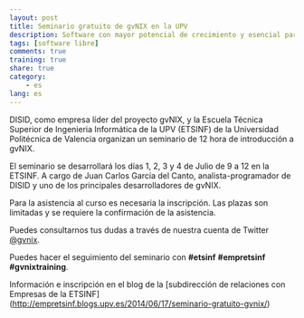 ```yaml
---
layout: post
title: Seminario gratuito de gvNIX en la UPV
description: Software con mayor potencial de crecimiento y esencial para la tecnología
tags: [software libre]
comments: true
training: true
share: true
category:
    - es
lang: es
---
```


DISID, como empresa líder del proyecto gvNIX, y la Escuela Técnica Superior de
Ingenieria Informática de la UPV (ETSINF) de la Universidad Politécnica de Valencia
organizan un seminario de 12 hora de introducción a gvNIX.

El seminario se desarrollará los días 1, 2, 3 y 4 de Julio de 9 a 12 en la ETSINF.
A cargo de Juan Carlos García del Canto, analista-programador de DISID y
uno de los principales desarrolladores de gvNIX.

Para la asistencia al curso es necesaria la inscripción.
Las plazas son limitadas y se requiere la confirmación de la asistencia.

Puedes consultarnos tus dudas a través de nuestra cuenta de Twitter [@gvnix](http://twitter.com/gvnix).

Puedes hacer el seguimiento del seminario con **#etsinf** **#empretsinf** **#gvnixtraining**.

Información e inscripción en el blog de la [subdirección de relaciones con
Empresas de la ETSINF] (http://empretsinf.blogs.upv.es/2014/06/17/seminario-gratuito-gvnix/)

